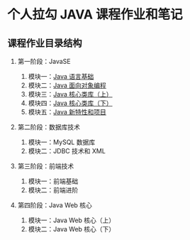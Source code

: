 # 个人拉勾 JAVA 课程作业和笔记

## 课程作业目录结构  
1. 第一阶段：JavaSE
    1. 模块一：[Java 语言基础](level01_module01/src)
    2. 模块二：[Java 面向对象编程](level01_module02/src/)
    3. 模块三：[Java 核心类库（上）](/level01_module03/src/)
    4. 模块四：[Java 核心类库（下）](/level01_module04/src/)
    5. 模块五：[Java 新特性和项目](/level01_module05/src/)

2. 第二阶段：数据库技术
	1. 模块一：MySQL 数据库
	2. 模块二：JDBC 技术和 XML

3. 第三阶段：前端技术
	1. 模块一：前端基础
	2. 模块二：前端进阶

4. 第四阶段：Java Web 核心
    1. 模块一：Java Web 核心（上）
    2. 模块二：Java Web 核心（下）